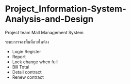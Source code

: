 # Project_Information-System-Analysis-and-Design
Project team Mall Management System

ระบบการจองพื้นที่ภายในห้าง
- Login Register
- Report
- Lock change when full
- Bill Total
- Detail contract
- Renew contract
